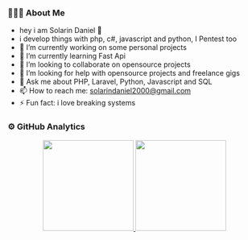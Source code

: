 ### 👨🏻‍💻 About Me

- hey i am Solarin Daniel 🤖
- i develop things with php, c#, javascript and python, I Pentest too
- 🔭 I’m currently working on some personal projects
- 🌱 I’m currently learning Fast Api 
- 👯 I’m looking to collaborate on opensource projects
- 🤔 I’m looking for help with opensource projects and freelance gigs
- 💬 Ask me about PHP, Laravel, Python, Javascript and SQL
- 📫 How to reach me: solarindaniel2000@gmail.com
- ⚡ Fun fact: i love breaking systems

### ⚙️ GitHub Analytics

<p align="center">
<a href="https://github.com/danieltonad">
  <img height="180em" src="https://github-readme-stats.vercel.app/api?username=danieltonad&show_icons=true&theme=dracula&include_all_commits=true&count_private=true"/>
  <img height="180em" src="https://github-readme-stats.vercel.app/api/top-langs/?username=danieltonad&theme=vue-dark&layout=compact&langs_count=10"/>
</a>
</p>

